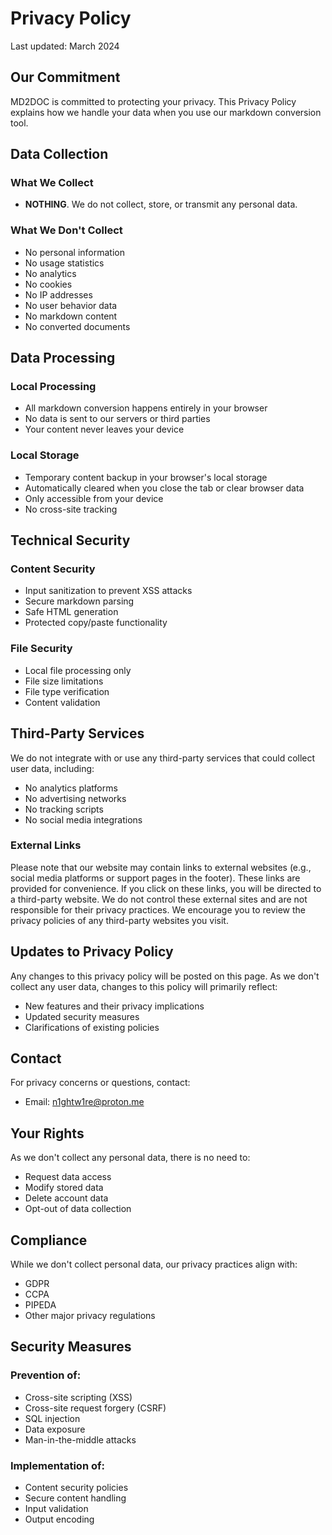 # Privacy Policy

Last updated: March 2024

## Our Commitment

MD2DOC is committed to protecting your privacy. This Privacy Policy explains how we handle your data when you use our markdown conversion tool.

## Data Collection

### What We Collect

- **NOTHING**. We do not collect, store, or transmit any personal data.

### What We Don't Collect

- No personal information
- No usage statistics
- No analytics
- No cookies
- No IP addresses
- No user behavior data
- No markdown content
- No converted documents

## Data Processing

### Local Processing

- All markdown conversion happens entirely in your browser
- No data is sent to our servers or third parties
- Your content never leaves your device

### Local Storage

- Temporary content backup in your browser's local storage
- Automatically cleared when you close the tab or clear browser data
- Only accessible from your device
- No cross-site tracking

## Technical Security

### Content Security

- Input sanitization to prevent XSS attacks
- Secure markdown parsing
- Safe HTML generation
- Protected copy/paste functionality

### File Security

- Local file processing only
- File size limitations
- File type verification
- Content validation

## Third-Party Services

We do not integrate with or use any third-party services that could collect user data, including:
- No analytics platforms
- No advertising networks
- No tracking scripts
- No social media integrations

### External Links

Please note that our website may contain links to external websites (e.g., social media platforms or support pages in the footer). These links are provided for convenience. If you click on these links, you will be directed to a third-party website. We do not control these external sites and are not responsible for their privacy practices. We encourage you to review the privacy policies of any third-party websites you visit.

## Updates to Privacy Policy

Any changes to this privacy policy will be posted on this page. As we don't collect any user data, changes to this policy will primarily reflect:
- New features and their privacy implications
- Updated security measures
- Clarifications of existing policies

## Contact

For privacy concerns or questions, contact:
- Email: n1ghtw1re@proton.me

## Your Rights

As we don't collect any personal data, there is no need to:
- Request data access
- Modify stored data
- Delete account data
- Opt-out of data collection

## Compliance

While we don't collect personal data, our privacy practices align with:
- GDPR
- CCPA
- PIPEDA
- Other major privacy regulations

## Security Measures

### Prevention of:
- Cross-site scripting (XSS)
- Cross-site request forgery (CSRF)
- SQL injection
- Data exposure
- Man-in-the-middle attacks

### Implementation of:
- Content security policies
- Secure content handling
- Input validation
- Output encoding
